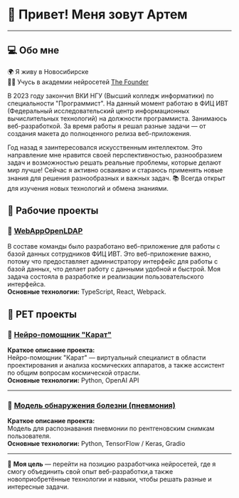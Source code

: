 # 👋 Привет! Меня зовут Артем
______________________________

## 💻 Обо мне

🌍 Я живу в Новосибирске  
👨‍🎓 Учусь в академии нейросетей [The Founder](https://academy.the-founder.ru/)  

В 2023 году закончил ВКИ НГУ (Высший колледж информатики) по специальности "Программист".
На данный момент работаю в ФИЦ ИВТ (Федеральный исследовательский центр информационных вычислительных технологий) на должности программиста.
Занимаюсь веб-разработкой. За время работы я решал разные задачи — от создания макета до полноценного релиза веб-приложения. 
  
Год назад я заинтересовался искусственным интеллектом. Это направление мне нравится своей перспективностью, разнообразием задач и возможностью решать реальные проблемы, которые делают мир лучше!
Сейчас я активно осваиваю и стараюсь применять новые знания для решения разнообразных и важных задач.
📚 Всегда открыт для изучения новых технологий и обмена знаниями.


## 📂 Рабочие проекты  
### 🚀 [WebAppOpenLDAP](https://github.com/rubinnaw/WebAppOpenLDAP)  

В составе команды было разработано веб-приложение для работы с базой данных сотрудников ФИЦ ИВТ.
Это веб-приложение важно, потому что предоставляет администратору интерфейс для работы с базой данных, что делает работу с данными удобной и быстрой.
Моя задача состояла в разработке и реализации пользовательского интерфейса.  
**Основные технологии:** TypeScript, React, Webpack.

## 📂 PET проекты  
### 🎨 [Нейро-помощник "Карат"](https://github.com/rubinnaw/Neuro-assistant-Karat-)  
  
**Краткое описание проекта:**  
Нейро-помощник "Карат" — виртуальный специалист в области проектирования и анализа космических аппаратов, а также ассистент по общим вопросам космической отрасли.  
**Основные технологии:** Python, OpenAI API 

___

### 🎨 [Модель обнаружения болезни (пневмония)](https://github.com/rubinnaw/pneumonia_detection_model)  
  
**Краткое описание проекта:**  
Модель для распознавания пневмонии по рентгеновским снимкам пользователя.  
**Основные технологии:** Python, TensorFlow / Keras, Gradio  

______  
  
🎯 **Моя цель** — перейти на позицию разработчика нейросетей, где я смогу объединить свой опыт веб-разработки,а также новоприобретённые технологии и навыки, чтобы решать разные и интересные задачи.

